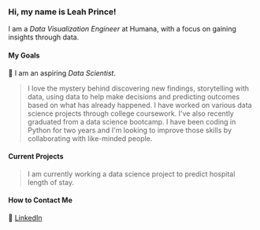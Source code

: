 
<!---
LeahPrince/LeahPrince is a ✨ special ✨ repository because its `README.md` (this file) appears on your GitHub profile.
You can click the Preview link to take a look at your changes.
--->

### Hi, my name is Leah Prince! 
I am a *Data Visualization Engineer* at Humana, with a focus on gaining insights through data. 
#### My Goals

:dizzy: I am an aspiring *Data Scientist*. 
>I love the mystery behind discovering new findings, storytelling with data, using data to help make decisions and predicting outcomes based 
>on what has already happened. 
I have worked on various data science projects through college coursework. I've also recently graduated from a data science bootcamp.
I have been coding in Python for two years and I'm looking to improve those skills by collaborating with like-minded people.

#### Current Projects
>I am currently working a data science project to predict hospital length of stay.

#### How to Contact Me
:email: [LinkedIn](leah-prince-m-s-a-90a20818b) 
